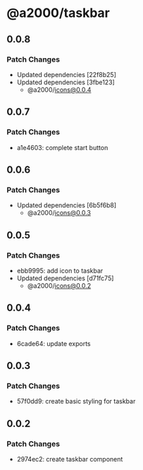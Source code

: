 # @a2000/taskbar

## 0.0.8

### Patch Changes

- Updated dependencies [22f8b25]
- Updated dependencies [3fbe123]
  - @a2000/icons@0.0.4

## 0.0.7

### Patch Changes

- a1e4603: complete start button

## 0.0.6

### Patch Changes

- Updated dependencies [6b5f6b8]
  - @a2000/icons@0.0.3

## 0.0.5

### Patch Changes

- ebb9995: add icon to taskbar
- Updated dependencies [d71fc75]
  - @a2000/icons@0.0.2

## 0.0.4

### Patch Changes

- 6cade64: update exports

## 0.0.3

### Patch Changes

- 57f0dd9: create basic styling for taskbar

## 0.0.2

### Patch Changes

- 2974ec2: create taskbar component
